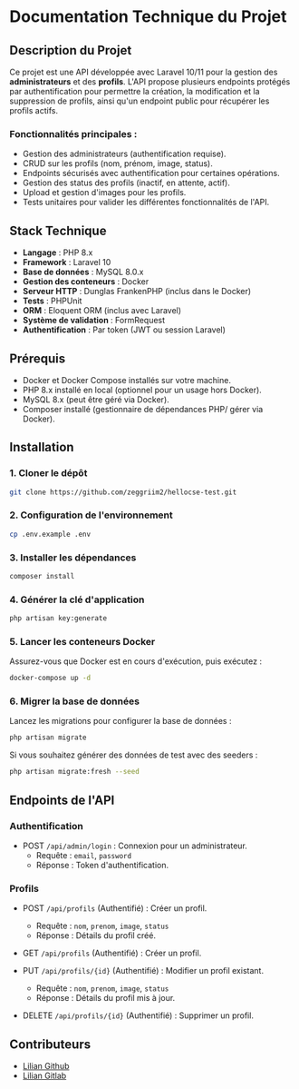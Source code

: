 # Documentation Technique du Projet

## Description du Projet

Ce projet est une API développée avec Laravel 10/11 pour la gestion des **administrateurs** et des **profils**. L'API propose plusieurs endpoints protégés par authentification pour permettre la création, la modification et la suppression de profils, ainsi qu'un endpoint public pour récupérer les profils actifs.

### Fonctionnalités principales :
- Gestion des administrateurs (authentification requise).
- CRUD sur les profils (nom, prénom, image, status).
- Endpoints sécurisés avec authentification pour certaines opérations.
- Gestion des status des profils (inactif, en attente, actif).
- Upload et gestion d'images pour les profils.
- Tests unitaires pour valider les différentes fonctionnalités de l'API.

## Stack Technique

- **Langage** : PHP 8.x
- **Framework** : Laravel 10
- **Base de données** : MySQL 8.0.x
- **Gestion des conteneurs** : Docker
- **Serveur HTTP** : Dunglas FrankenPHP (inclus dans le Docker)
- **Tests** : PHPUnit
- **ORM** : Eloquent ORM (inclus avec Laravel)
- **Système de validation** : FormRequest
- **Authentification** : Par token (JWT ou session Laravel)

## Prérequis

- Docker et Docker Compose installés sur votre machine.
- PHP 8.x installé en local (optionnel pour un usage hors Docker).
- MySQL 8.x (peut être géré via Docker).
- Composer installé (gestionnaire de dépendances PHP/ gérer via Docker).

## Installation

### 1. Cloner le dépôt

```bash
git clone https://github.com/zeggriim2/hellocse-test.git
```
### 2. Configuration de l'environnement

```bash
cp .env.example .env
```

### 3. Installer les dépendances

```bash
composer install
```

### 4. Générer la clé d'application

```bash
php artisan key:generate
```

### 5. Lancer les conteneurs Docker
Assurez-vous que Docker est en cours d'exécution, puis exécutez :
```bash
docker-compose up -d
```

### 6. Migrer la base de données
Lancez les migrations pour configurer la base de données :
```bash
php artisan migrate
```

Si vous souhaitez générer des données de test avec des seeders :
```bash
php artisan migrate:fresh --seed
```

## Endpoints de l'API

### Authentification
* POST ```/api/admin/login``` : Connexion pour un administrateur.
    * Requête : ```email```, ```password```
    * Réponse : Token d'authentification.

### Profils
* POST ```/api/profils``` (Authentifié) : Créer un profil.
  * Requête : ```nom```, ```prenom```, ```image```, ```status```
  * Réponse : Détails du profil créé.


* GET ```/api/profils``` (Authentifié) : Créer un profil.
* PUT ```/api/profils/{id}``` (Authentifié) : Modifier un profil existant.
    * Requête : ```nom```, ```prenom```, ```image```, ```status```
    * Réponse : Détails du profil mis à jour.

* DELETE ```/api/profils/{id}``` (Authentifié) : Supprimer un profil.


## Contributeurs
- [Lilian Github](https://github.com/zeggriim2)
- [Lilian Gitlab](https://gitlab.com/zeggriim1)
